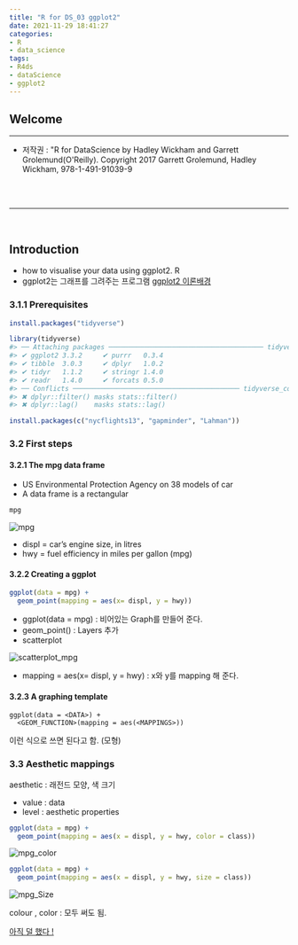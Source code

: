 ```yaml
---
title: "R for DS_03 ggplot2"
date: 2021-11-29 18:41:27
categories:
- R
- data_science
tags:
- R4ds
- dataScience
- ggplot2
---
```



## Welcome
<hr>



- 저작권 : "R for DataScience by Hadley Wickham and Garrett Grolemund(O'Reilly). Copyright 2017 Garrett Grolemund, Hadley Wickham, 978-1-491-91039-9

<br><br><hr>

<br>

## Introduction 

- how to visualise your data using ggplot2. R 
- ggplot2는 그래프를 그려주는 프로그램 
[ggplot2 이론배경](https://byrneslab.net/classes/biol607/readings/wickham_layered-grammar.pdf)



### 3.1.1 Prerequisites


```r
install.packages("tidyverse")

library(tidyverse)
#> ── Attaching packages ─────────────────────────────────────── tidyverse 1.3.0 ──
#> ✔ ggplot2 3.3.2     ✔ purrr   0.3.4
#> ✔ tibble  3.0.3     ✔ dplyr   1.0.2
#> ✔ tidyr   1.1.2     ✔ stringr 1.4.0
#> ✔ readr   1.4.0     ✔ forcats 0.5.0
#> ── Conflicts ────────────────────────────────────────── tidyverse_conflicts() ──
#> ✖ dplyr::filter() masks stats::filter()
#> ✖ dplyr::lag()    masks stats::lag()

install.packages(c("nycflights13", "gapminder", "Lahman"))
```


### 3.2 First steps
#### 3.2.1 The mpg data frame

- US Environmental Protection Agency on 38 models of car
- A data frame is a rectangular

```r
mpg
```

![mpg](/../mpg.png)

- displ  = car’s engine size, in litres
- hwy = fuel efficiency in miles per gallon (mpg)

#### 3.2.2 Creating a ggplot

```r
ggplot(data = mpg) +
  geom_point(mapping = aes(x= displ, y = hwy))
```

- ggplot(data = mpg) : 비어있는 Graph를 만들어 준다. 
- geom_point() : Layers 추가
- scatterplot

![scatterplot_mpg](/../scatterplot_mpg.png)

- mapping = aes(x= displ, y = hwy) : x와 y를 mapping 해 준다. 

#### 3.2.3 A graphing template

    ggplot(data = <DATA>) + 
      <GEOM_FUNCTION>(mapping = aes(<MAPPINGS>))

이런 식으로 쓰면 된다고 함. (모형)


### 3.3 Aesthetic mappings

aesthetic : 래전드 모양, 색 크기
- value :  data
- level : aesthetic properties

```r
ggplot(data = mpg) +
  geom_point(mapping = aes(x = displ, y = hwy, color = class))
```

![mpg_color](/../mpg_color.png)



```r
ggplot(data = mpg) +
  geom_point(mapping = aes(x = displ, y = hwy, size = class))
```

![mpg_Size](/../mpg_Size.png)


 colour , color : 모두 써도 됨.

[아직 덜 했다 !](https://r4ds.had.co.nz/data-visualisation.html#a-graphing-template)


